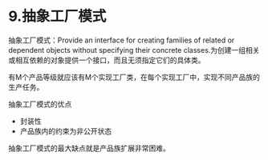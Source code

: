 # 9.抽象工厂模式

抽象工厂模式：Provide an interface for creating families of related or dependent objects without specifying their concrete classes.为创建一组相关或相互依赖的对象提供一个接口，而且无须指定它们的具体类。

有M个产品等级就应该有M个实现工厂类，在每个实现工厂中，实现不同产品族的生产任务。

抽象工厂模式的优点

+ 封装性
+ 产品族内的约束为非公开状态

抽象工厂模式的最大缺点就是产品族扩展非常困难。